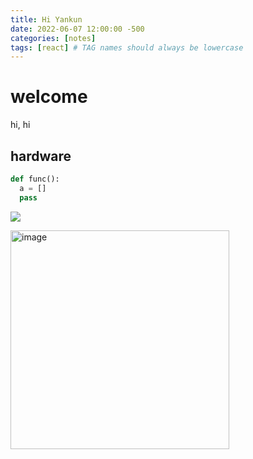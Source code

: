 ```yaml
---
title: Hi Yankun
date: 2022-06-07 12:00:00 -500
categories: [notes]
tags: [react] # TAG names should always be lowercase
---
```


# welcome

hi, hi

## hardware

```py
def func():
  a = []
  pass
```
![](/2022-06-23-12-00-52.png)

<img width="350" alt="image" src="https://user-images.githubusercontent.com/43141076/175359927-33f346b3-a0b8-4d40-816b-4eb0ba4720b9.png">
